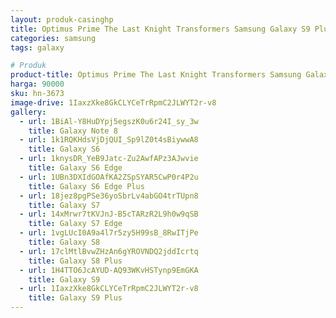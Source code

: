 ```yaml
---
layout: produk-casinghp
title: Optimus Prime The Last Knight Transformers Samsung Galaxy S9 Plus Case
categories: samsung
tags: galaxy

# Produk
product-title: Optimus Prime The Last Knight Transformers Samsung Galaxy S9 Plus Case
harga: 90000
sku: hn-3673
image-drive: 1IaxzXke8GkCLYCeTrRpmC2JLWYT2r-v8
gallery:
  - url: 1BiAl-Y8HuDYpj5egszK0u6r24I_sy_3w
    title: Galaxy Note 8
  - url: 1k1RQKHdsVjDjQUI_Sp9lZ0t4sBiywwA8
    title: Galaxy S6
  - url: 1knysDR_YeB9Jatc-Zu2AwfAPz3AJwvie
    title: Galaxy S6 Edge
  - url: 1UBn3DXIdGOAfKA2ZSpSYAR5CwP0r4P2u
    title: Galaxy S6 Edge Plus
  - url: 18jez8pgPSe36yoSbrLv4abGO4trTUpn8
    title: Galaxy S7
  - url: 14xMrwr7tKVJnJ-B5cTARzR2L9h0w9qSB
    title: Galaxy S7 Edge
  - url: 1vgLUcI0A9a4l7r5zy5H99sB_8RwITjPe
    title: Galaxy S8
  - url: 17clMtlBvwZHzAn6gYROVNDQ2jddIcrtq
    title: Galaxy S8 Plus
  - url: 1H4TTO6JcAYUD-AQ93WKvHSTynp9EmGKA
    title: Galaxy S9
  - url: 1IaxzXke8GkCLYCeTrRpmC2JLWYT2r-v8
    title: Galaxy S9 Plus
---
```

